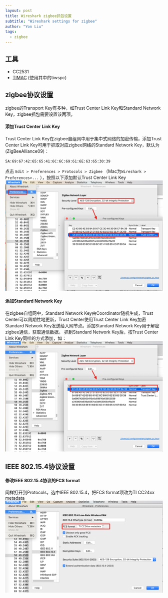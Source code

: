 ```yaml
---
layout: post
title: Wireshark zigbee抓包设置
subtitle: "Wireshark settings for zigbee"
author: "Yon Liu"
tags:
  - zigbee
--- 
```


## 工具
- CC2531
- [TIMAC](http://www.ti.com/tool/TIMAC) (使用其中的tiwspc)

## zigbee协议设置
zigbee的Transport Key有多种，如Trust Center Link Key和Standard Network Key，zigbee抓包需要设置该两项。

#### 添加Trust Center Link Key
Trust Center Link Key在zigbee自组网中用于集中式网络的加密传输，添加Trust Center Link Key可用于抓取对应zigbee网络的Standard Network Key，默认为(ZigBeeAlliance09)：
```
5A:69:67:42:65:65:41:6C:6C:69:61:6E:63:65:30:39
```

点击 `Edit > Preferences > Protocols > Zigbee` （Mac为`Wireshark > Preferences>...` ），按照以下添加默认Trust Center Link Key
![](/images/zigbee/tcl-key.png)
#### 添加Standard Network Key
在zigbee自组网中，Standard Network Key由Coordinator随机生成，Trust Center可以周期性地更新，Trust Center使用Trust Center Link Key加密 Standard Network Key发送给入网节点。添加Standard Network Key用于解密zigbee通信，获取通信数据。
抓到Standard Network Key后，按Trust Center Link Key同样的方式添加，如：
![](/images/zigbee/transport-key.png)

## IEEE 802.15.4协议设置

#### 修改IEEE 802.15.4协议的FCS format
同样打开到Protocols，选中IEEE 802.15.4，把FCS format项改为TI CC24xx metadata
![](/images/zigbee/ieee802.15.4-fcs_format.png)